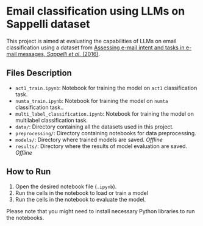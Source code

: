# Email classification using LLMs on Sappelli dataset

This project is aimed at evaluating the capabilities of LLMs on email classification using a dataset from [Assessing e-mail intent and tasks in e-mail messages, *Sappelli et al.* (2016)](https://doi.org/10.1016/j.ins.2016.03.002).

## Files Description

- `act1_train.ipynb`: Notebook for training the model on `act1` classification task.
- `numta_train.ipynb`: Notebook for training the model on `numta` classification task..
- `multi_label_classification.ipynb`: Notebook for training the model on multilabel classification task.
- `data/`: Directory containing all the datasets used in this project.
- `preprocessing/`: Directory containing notebooks for data preprocessing.
- `models/`: Directory where trained models are saved. *Offline*
- `results/`: Directory where the results of model evaluation are saved. *Offline*

## How to Run

1. Open the desired notebook file (`.ipynb`).
2. Run the cells in the notebook to load or train a model
3. Run the cells in the notebook to evaluate the model.

Please note that you might need to install necessary Python libraries to run the notebooks.
